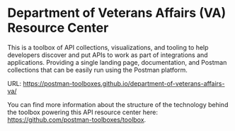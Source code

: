 # Department of Veterans Affairs (VA) Resource Center
This is a toolbox of API collections, visualizations, and tooling to help developers discover and put APIs to work as part of integrations and applications. Providing a single landing page, documentation, and Postman collections that can be easily run using the Postman platform.

URL: https://postman-toolboxes.github.io/department-of-veterans-affairs-va/

You can find more information about the structure of the technology behind the toolbox powering this API resource center here: https://github.com/postman-toolboxes/toolbox.
